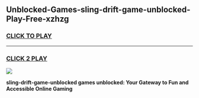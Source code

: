
## Unblocked-Games-sling-drift-game-unblocked-Play-Free-xzhzg
<h3>
<a href="https://premium76.site?title=sling-drift-game-unblocked&ref=21A">CLICK TO PLAY</a></h3>
<hr>

<h3>
<a href="https://premium76.site?title=sling-drift-game-unblocked&ref=21A">CLICK 2 PLAY</a>
  
</h3>

<a href="https://premium76.site?title=sling-drift-game-unblocked&ref=21A"><img src="https://clearcache.store/games.png"></a>


**sling-drift-game-unblocked games unblocked: Your Gateway to Fun and Accessible Online Gaming**
